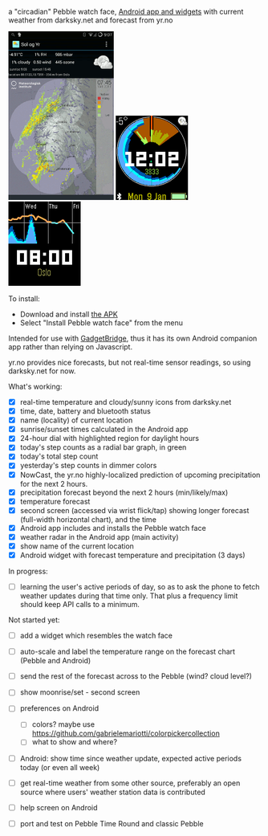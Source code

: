 a "circadian" Pebble watch face, [Android app and widgets](https://github.com/ec1oud/sologyr/raw/master/android/app/sologyr-release.apk)
with current weather from darksky.net and forecast from yr.no

<img src="doc/screenshot-android.png"> <img src="doc/screenshot-pebble.png">
<img src="doc/screenshot-pebble-tap-screen.png">

To install:

- Download and install [the APK](https://github.com/ec1oud/sologyr/raw/master/android/app/sologyr-release.apk)
- Select "Install Pebble watch face" from the menu

Intended for use with [GadgetBridge](https://github.com/Freeyourgadget/Gadgetbridge),
thus it has its own Android companion app rather than relying on Javascript.

yr.no provides nice forecasts, but not real-time sensor readings, so using darksky.net for now.

What's working:
- [x] real-time temperature and cloudy/sunny icons from darksky.net
- [x] time, date, battery and bluetooth status
- [x] name (locality) of current location
- [x] sunrise/sunset times calculated in the Android app
- [x] 24-hour dial with highlighted region for daylight hours
- [x] today's step counts as a radial bar graph, in green
- [x] today's total step count
- [x] yesterday's step counts in dimmer colors
- [x] NowCast, the yr.no highly-localized prediction of upcoming precipitation for the next 2 hours.
- [x] precipitation forecast beyond the next 2 hours (min/likely/max)
- [x] temperature forecast
- [x] second screen (accessed via wrist flick/tap) showing longer forecast (full-width horizontal chart), and the time
- [x] Android app includes and installs the Pebble watch face
- [x] weather radar in the Android app (main activity)
- [x] show name of the current location
- [x] Android widget with forecast temperature and precipitation (3 days)

In progress:
- [ ] learning the user's active periods of day, so as to ask the phone to fetch weather updates during that time only.  That plus a frequency limit should keep API calls to a minimum.

Not started yet:
- [ ] add a widget which resembles the watch face
- [ ] auto-scale and label the temperature range on the forecast chart (Pebble and Android)
- [ ] send the rest of the forecast across to the Pebble (wind? cloud level?)
- [ ] show moonrise/set - second screen
- [ ] preferences on Android
  - [ ] colors? maybe use https://github.com/gabrielemariotti/colorpickercollection
  - [ ] what to show and where?
- [ ] Android: show time since weather update, expected active periods today (or even all week)
- [ ] get real-time weather from some other source, preferably an open source where users' weather station data is contributed
- [ ] help screen on Android
- [ ] port and test on Pebble Time Round and classic Pebble

